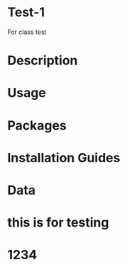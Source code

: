 # Test-1
For class test


# Description
# Usage
# Packages
# Installation Guides
# Data
# this is for testing
# 1234
